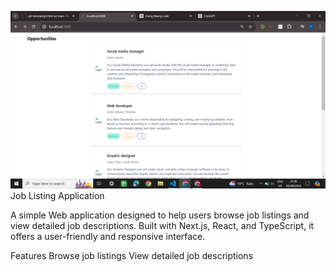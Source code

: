 ![alt text](image.png)
Job Listing Application

A simple Web application designed to help users browse job listings and view detailed job descriptions. Built with Next.js, React, and TypeScript, it offers a user-friendly and responsive interface.

Features
Browse job listings
View detailed job descriptions

